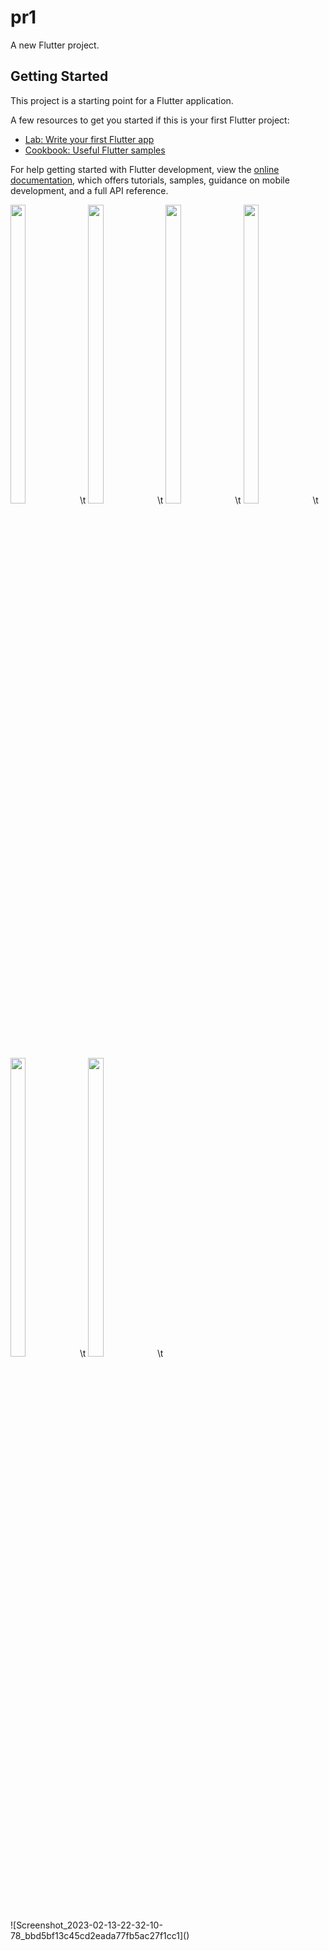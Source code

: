 # pr1

A new Flutter project.

## Getting Started

This project is a starting point for a Flutter application.

A few resources to get you started if this is your first Flutter project:

- [Lab: Write your first Flutter app](https://docs.flutter.dev/get-started/codelab)
- [Cookbook: Useful Flutter samples](https://docs.flutter.dev/cookbook)

For help getting started with Flutter development, view the
[online documentation](https://docs.flutter.dev/), which offers tutorials,
samples, guidance on mobile development, and a full API reference.
<p>
  <img src = "https://user-images.githubusercontent.com/114208599/218467591-a6bfdecc-834e-460d-9b26-bc84ed74ceb2.jpg" width=22% height=35%>\t
   <img src = "https://user-images.githubusercontent.com/114208599/218499784-210e7cc6-6869-479c-84fb-c1fffd597165.jpg" width=22% height=35%>\t
   <img src = "https://user-images.githubusercontent.com/114208599/218500664-a5c9dbf2-23bf-4a32-8529-d406a662d887.jpg" width=22% height=35%>\t
   <img src = "https://user-images.githubusercontent.com/114208599/218506031-449009da-96a2-44a5-89d5-e8a7cc7a358f.jpg" width=22% height=35%>\t
   <img src = "https://user-images.githubusercontent.com/114208599/218513381-02bbb993-4e0c-4a96-be27-39cee84a7dfe.jpg" width=22% height=35%>\t
   <img src = "https://user-images.githubusercontent.com/114208599/218526393-ba3fd595-59c2-4cbb-856b-b0a9f503d949.jpg" width=22% height=35%>\t
  
</p>
![Screenshot_2023-02-13-22-32-10-78_bbd5bf13c45cd2eada77fb5ac27f1cc1]()
